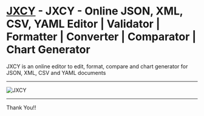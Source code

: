 # [JXCY](http://jxcy.dev) - JXCY - Online JSON, XML, CSV, YAML Editor | Validator | Formatter | Converter | Comparator | Chart Generator
JXCY is an online editor to edit, format, compare and chart generator for JSON, XML, CSV and YAML documents


---


![JXCY](https://firebasestorage.googleapis.com/v0/b/jxcy-60fe4.appspot.com/o/jxcy-chart%2Fbanner.PNG?alt=media&token=2c2c0e7d-593d-4b30-9292-81ead1e867bd)


---
Thank You!!
